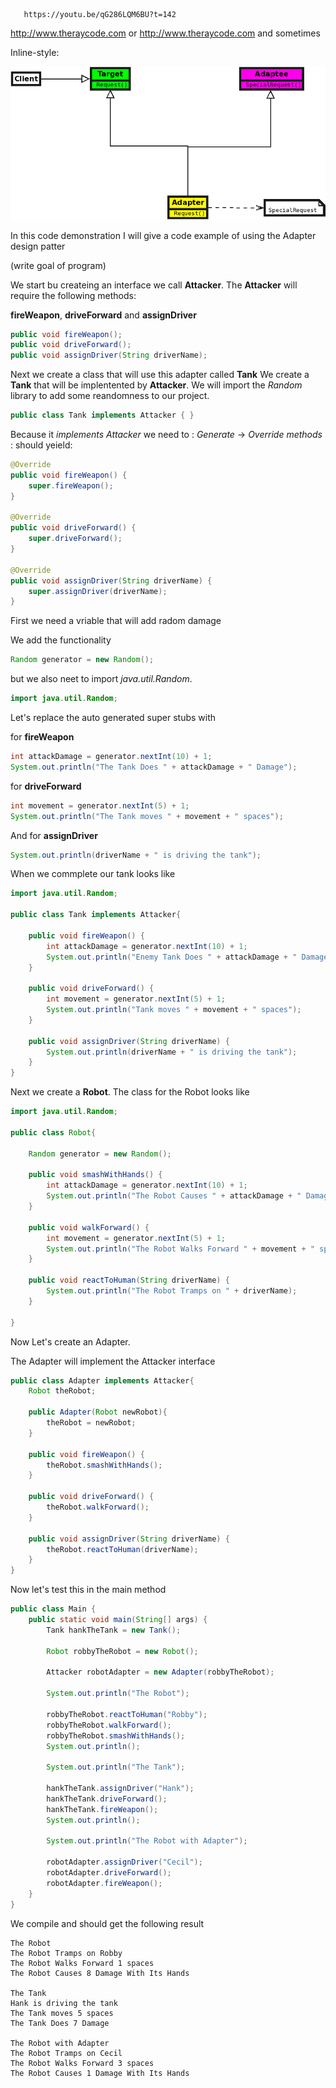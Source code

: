 ```url
   https://youtu.be/qG286LQM6BU?t=142
```
http://www.theraycode.com or <http://www.theraycode.com> and sometimes 

Inline-style: 

[![vimeo](https://github.com/RayAndrade/TheRayCode/blob/main/UMLs/Adapter141.png)](https://vimeo.com/735684583)

In this code demonstration I will give a code example of using the Adapter design patter

(write goal of program)


We start bu createing an interface we call **Attacker**. The **Attacker** will require the following methods:

**fireWeapon**, **driveForward** and **assignDriver**

```java
public void fireWeapon();
public void driveForward();
public void assignDriver(String driverName);
```

Next we create a class that will use this adapter called **Tank**
We create a **Tank** that will be implentented by **Attacker**. We will import the *Random* library to add some reandomness to our project.

```java
public class Tank implements Attacker { }
```
Because it *implements Attacker* we need to : 
*Generate* -> *Override* *methods* : should yeield:


```java
@Override
public void fireWeapon() {
    super.fireWeapon();
}

@Override
public void driveForward() {
    super.driveForward();
}

@Override
public void assignDriver(String driverName) {
    super.assignDriver(driverName);
}
```

First we need a vriable that will add radom damage



We add the functionality
```java
Random generator = new Random();
```
 but we also neet to import *java.util.Random*.
```java
import java.util.Random;
```

Let's replace the auto generated super stubs with


for **fireWeapon**
```java
int attackDamage = generator.nextInt(10) + 1;
System.out.println("The Tank Does " + attackDamage + " Damage");
```

for **driveForward**

```java
int movement = generator.nextInt(5) + 1;
System.out.println("The Tank moves " + movement + " spaces");
```

And for **assignDriver**
```java
System.out.println(driverName + " is driving the tank");
```

When we commplete our tank looks like


```java
import java.util.Random;

public class Tank implements Attacker{

    public void fireWeapon() {
        int attackDamage = generator.nextInt(10) + 1;
        System.out.println("Enemy Tank Does " + attackDamage + " Damage");
    }

    public void driveForward() {
        int movement = generator.nextInt(5) + 1;
        System.out.println("Tank moves " + movement + " spaces");
    }

    public void assignDriver(String driverName) {
        System.out.println(driverName + " is driving the tank");
    }
}
```

Next we create a **Robot**.
The class for the Robot looks like

```java
import java.util.Random;

public class Robot{

    Random generator = new Random();

    public void smashWithHands() {
        int attackDamage = generator.nextInt(10) + 1;
        System.out.println("The Robot Causes " + attackDamage + " Damage With Its Hands");
    }

    public void walkForward() {
        int movement = generator.nextInt(5) + 1;
        System.out.println("The Robot Walks Forward " + movement + " spaces");
    }

    public void reactToHuman(String driverName) {
        System.out.println("The Robot Tramps on " + driverName);
    }
	
}
```
Now Let's create an Adapter.

The Adapter will implement the Attacker interface

```java
public class Adapter implements Attacker{
    Robot theRobot;
	
    public Adapter(Robot newRobot){
        theRobot = newRobot;
    }
	
    public void fireWeapon() {
        theRobot.smashWithHands();
    }

    public void driveForward() {
        theRobot.walkForward();
    }

    public void assignDriver(String driverName) {
        theRobot.reactToHuman(driverName);
    }
}
```

Now let's test this in the main method


```java
public class Main {
    public static void main(String[] args) {
        Tank hankTheTank = new Tank();

        Robot robbyTheRobot = new Robot();

        Attacker robotAdapter = new Adapter(robbyTheRobot);

        System.out.println("The Robot");

        robbyTheRobot.reactToHuman("Robby");
        robbyTheRobot.walkForward();
        robbyTheRobot.smashWithHands();
        System.out.println();

        System.out.println("The Tank");

        hankTheTank.assignDriver("Hank");
        hankTheTank.driveForward();
        hankTheTank.fireWeapon();
        System.out.println();

        System.out.println("The Robot with Adapter");

        robotAdapter.assignDriver("Cecil");
        robotAdapter.driveForward();
        robotAdapter.fireWeapon();
    }
}

```


We compile and should get the following result
```run
The Robot
The Robot Tramps on Robby
The Robot Walks Forward 1 spaces
The Robot Causes 8 Damage With Its Hands

The Tank
Hank is driving the tank
The Tank moves 5 spaces
The Tank Does 7 Damage

The Robot with Adapter
The Robot Tramps on Cecil
The Robot Walks Forward 3 spaces
The Robot Causes 1 Damage With Its Hands
```




